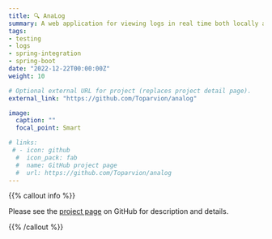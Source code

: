 ```yaml
---
title: 🔍 AnaLog
summary: A web application for viewing logs in real time both locally and remotely
tags:
- testing
- logs
- spring-integration
- spring-boot
date: "2022-12-22T00:00:00Z"
weight: 10

# Optional external URL for project (replaces project detail page).
external_link: "https://github.com/Toparvion/analog"

image:
  caption: ""
  focal_point: Smart

# links:
 # - icon: github
  #  icon_pack: fab
  #  name: GitHub project page
  #  url: https://github.com/Toparvion/analog
---
```


{{% callout info %}}

Please see the [project page](https://github.com/Toparvion/analog) on GitHub for description and details.

{{% /callout %}}

